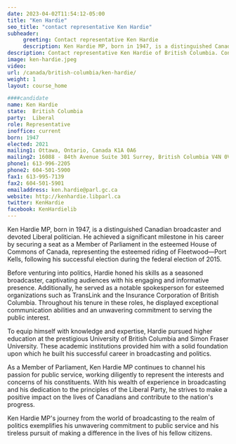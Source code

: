 ```yaml
---
date: 2023-04-02T11:54:12-05:00
title: "Ken Hardie"
seo_title: "contact representative Ken Hardie"
subheader:
     greeting: Contact representative Ken Hardie
     description: Ken Hardie MP, born in 1947, is a distinguished Canadian broadcaster and devoted Liberal politician. He achieved a significant milestone in his career by securing a seat as a Member of Parliament in the esteemed House of Commons of Canada, representing the esteemed riding of Fleetwood—Port Kells, following his successful election during the federal election of 2015.
description: Contact representative Ken Hardie of British Columbia. Contact information for Ken Hardie includes email address, phone number, and mailing address.
image: ken-hardie.jpeg
video:
url: /canada/british-columbia/ken-hardie/
weight: 1
layout: course_home

####candidate
name: Ken Hardie
state:	British Columbia
party:	Liberal
role: Representative
inoffice: current
born: 1947
elected: 2021
mailing1: Ottawa, Ontario, Canada K1A 0A6
mailing2: 16088 - 84th Avenue Suite 301 Surrey, British Columbia V4N 0V9
phone1: 613-996-2205
phone2: 604-501-5900
fax1: 613-995-7139
fax2: 604-501-5901
emailaddress: ken.hardie@parl.gc.ca
website: http://kenhardie.libparl.ca
twitter: KenHardie
facebook: KenHardielib
---
```


Ken Hardie MP, born in 1947, is a distinguished Canadian broadcaster and devoted Liberal politician. He achieved a significant milestone in his career by securing a seat as a Member of Parliament in the esteemed House of Commons of Canada, representing the esteemed riding of Fleetwood—Port Kells, following his successful election during the federal election of 2015.

Before venturing into politics, Hardie honed his skills as a seasoned broadcaster, captivating audiences with his engaging and informative presence. Additionally, he served as a notable spokesperson for esteemed organizations such as TransLink and the Insurance Corporation of British Columbia. Throughout his tenure in these roles, he displayed exceptional communication abilities and an unwavering commitment to serving the public interest.

To equip himself with knowledge and expertise, Hardie pursued higher education at the prestigious University of British Columbia and Simon Fraser University. These academic institutions provided him with a solid foundation upon which he built his successful career in broadcasting and politics.

As a Member of Parliament, Ken Hardie MP continues to channel his passion for public service, working diligently to represent the interests and concerns of his constituents. With his wealth of experience in broadcasting and his dedication to the principles of the Liberal Party, he strives to make a positive impact on the lives of Canadians and contribute to the nation's progress.

Ken Hardie MP's journey from the world of broadcasting to the realm of politics exemplifies his unwavering commitment to public service and his tireless pursuit of making a difference in the lives of his fellow citizens.

